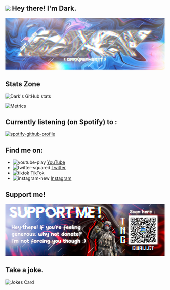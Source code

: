 ## <img src="https://i.imgur.com/lsizgGl.gif" width="30px"> Hey there! I'm Dark.
<img src="https://raw.githubusercontent.com/DarkBeamerYT/DarkBeamerYT/master/New Project 721 [8981211].png" alt="Dark's Banner, lol">



## Stats Zone     
![Dark's GitHub stats](https://github-readme-stats-darkbeameryt.vercel.app/api?username=DarkBeamerYT&show_icons=true&theme=github_dark)

![Metrics](https://metrics.lecoq.io/DarkBeamerYT?template=classic&repositories.forks=true&languages=1&languages.colors=github&languages.threshold=0%25&config.timezone=Asia%2FKuching) 


## Currently listening (on Spotify) to :
[![spotify-github-profile](https://spotify-github-profile.vercel.app/api/view?uid=wuwujxl53lcn6dx9o5j6a46kt&cover_image=true&theme=novatorem&show_offline=true&background_color=121212&interchange=true&bar_color=53b14f&bar_color_cover=false)](https://github.com/kittinan/spotify-github-profile)

## Find me on:
- <img width="30" height="30" src="https://img.icons8.com/ios-glyphs/30/youtube-play.png" alt="youtube-play"/> <a href="https://youtube.com/c/DarkBeamerYT">YouTube</a>
- <img width="30" height="30" src="https://img.icons8.com/ios-glyphs/30/twitter-squared.png" alt="twitter-squared"/> <a href="https://twitter.com/DarkBeamerYT">Twitter</a>
- <img width="30" height="30" src="https://img.icons8.com/ios-glyphs/30/000000/tiktok.png" alt="tiktok"/> <a href="https://tiktok.com/@darkbeameryt">TikTok</a>
- <img width="30" height="30" src="https://img.icons8.com/ios-glyphs/30/instagram-new.png" alt="instagram-new"/> <a href="https://instagram.com/darkbeameryt">Instagram</a>


## Support me!
<img src="https://raw.githubusercontent.com/DarkBeamerYT/DarkBeamerYT/master/New Project 717 [58B21A9].png" alt="donate xd">


## Take a joke.
![Jokes Card](https://readme-jokes.vercel.app/api)
